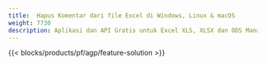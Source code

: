 ```yaml
---
title:  Hapus Komentar dari file Excel di Windows, Linux & macOS
weight: 7730
description: Aplikasi dan API Gratis untuk Excel XLS, XLSX dan ODS Manajemen Anotasi & Komentar
---
```

{{< blocks/products/pf/agp/feature-solution >}} 

